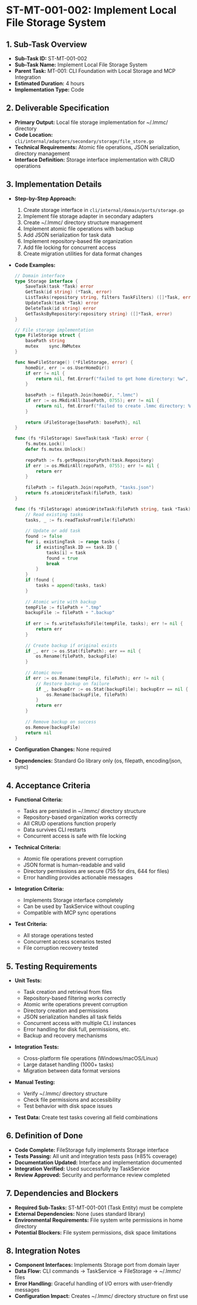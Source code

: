 # ST-MT-001-002: Implement Local File Storage System

## 1. Sub-Task Overview
- **Sub-Task ID:** ST-MT-001-002
- **Sub-Task Name:** Implement Local File Storage System
- **Parent Task:** MT-001: CLI Foundation with Local Storage and MCP Integration
- **Estimated Duration:** 4 hours
- **Implementation Type:** Code

## 2. Deliverable Specification
- **Primary Output:** Local file storage implementation for ~/.lmmc/ directory
- **Code Location:** `cli/internal/adapters/secondary/storage/file_store.go`
- **Technical Requirements:** Atomic file operations, JSON serialization, directory management
- **Interface Definition:** Storage interface implementation with CRUD operations

## 3. Implementation Details
- **Step-by-Step Approach:**
  1. Create storage interface in `cli/internal/domain/ports/storage.go`
  2. Implement file storage adapter in secondary adapters
  3. Create ~/.lmmc/ directory structure management
  4. Implement atomic file operations with backup
  5. Add JSON serialization for task data
  6. Implement repository-based file organization
  7. Add file locking for concurrent access
  8. Create migration utilities for data format changes

- **Code Examples:**
  ```go
  // Domain interface
  type Storage interface {
      SaveTask(task *Task) error
      GetTask(id string) (*Task, error)
      ListTasks(repository string, filters TaskFilters) ([]*Task, error)
      UpdateTask(task *Task) error
      DeleteTask(id string) error
      GetTasksByRepository(repository string) ([]*Task, error)
  }
  
  // File storage implementation
  type FileStorage struct {
      basePath string
      mutex    sync.RWMutex
  }
  
  func NewFileStorage() (*FileStorage, error) {
      homeDir, err := os.UserHomeDir()
      if err != nil {
          return nil, fmt.Errorf("failed to get home directory: %w", err)
      }
      
      basePath := filepath.Join(homeDir, ".lmmc")
      if err := os.MkdirAll(basePath, 0755); err != nil {
          return nil, fmt.Errorf("failed to create .lmmc directory: %w", err)
      }
      
      return &FileStorage{basePath: basePath}, nil
  }
  
  func (fs *FileStorage) SaveTask(task *Task) error {
      fs.mutex.Lock()
      defer fs.mutex.Unlock()
      
      repoPath := fs.getRepositoryPath(task.Repository)
      if err := os.MkdirAll(repoPath, 0755); err != nil {
          return err
      }
      
      filePath := filepath.Join(repoPath, "tasks.json")
      return fs.atomicWriteTask(filePath, task)
  }
  
  func (fs *FileStorage) atomicWriteTask(filePath string, task *Task) error {
      // Read existing tasks
      tasks, _ := fs.readTasksFromFile(filePath)
      
      // Update or add task
      found := false
      for i, existingTask := range tasks {
          if existingTask.ID == task.ID {
              tasks[i] = task
              found = true
              break
          }
      }
      if !found {
          tasks = append(tasks, task)
      }
      
      // Atomic write with backup
      tempFile := filePath + ".tmp"
      backupFile := filePath + ".backup"
      
      if err := fs.writeTasksToFile(tempFile, tasks); err != nil {
          return err
      }
      
      // Create backup if original exists
      if _, err := os.Stat(filePath); err == nil {
          os.Rename(filePath, backupFile)
      }
      
      // Atomic move
      if err := os.Rename(tempFile, filePath); err != nil {
          // Restore backup on failure
          if _, backupErr := os.Stat(backupFile); backupErr == nil {
              os.Rename(backupFile, filePath)
          }
          return err
      }
      
      // Remove backup on success
      os.Remove(backupFile)
      return nil
  }
  ```

- **Configuration Changes:** None required
- **Dependencies:** Standard Go library only (os, filepath, encoding/json, sync)

## 4. Acceptance Criteria
- **Functional Criteria:**
  - Tasks are persisted in ~/.lmmc/ directory structure
  - Repository-based organization works correctly
  - All CRUD operations function properly
  - Data survives CLI restarts
  - Concurrent access is safe with file locking
  
- **Technical Criteria:**
  - Atomic file operations prevent corruption
  - JSON format is human-readable and valid
  - Directory permissions are secure (755 for dirs, 644 for files)
  - Error handling provides actionable messages
  
- **Integration Criteria:**
  - Implements Storage interface completely
  - Can be used by TaskService without coupling
  - Compatible with MCP sync operations
  
- **Test Criteria:**
  - All storage operations tested
  - Concurrent access scenarios tested
  - File corruption recovery tested

## 5. Testing Requirements
- **Unit Tests:**
  - Task creation and retrieval from files
  - Repository-based filtering works correctly
  - Atomic write operations prevent corruption
  - Directory creation and permissions
  - JSON serialization handles all task fields
  - Concurrent access with multiple CLI instances
  - Error handling for disk full, permissions, etc.
  - Backup and recovery mechanisms

- **Integration Tests:**
  - Cross-platform file operations (Windows/macOS/Linux)
  - Large dataset handling (1000+ tasks)
  - Migration between data format versions
  
- **Manual Testing:** 
  - Verify ~/.lmmc/ directory structure
  - Check file permissions and accessibility
  - Test behavior with disk space issues
  
- **Test Data:** Create test tasks covering all field combinations

## 6. Definition of Done
- **Code Complete:** FileStorage fully implements Storage interface
- **Tests Passing:** All unit and integration tests pass (≥85% coverage)
- **Documentation Updated:** Interface and implementation documented
- **Integration Verified:** Used successfully by TaskService
- **Review Approved:** Security and performance review completed

## 7. Dependencies and Blockers
- **Required Sub-Tasks:** ST-MT-001-001 (Task Entity) must be complete
- **External Dependencies:** None (uses standard library)
- **Environmental Requirements:** File system write permissions in home directory
- **Potential Blockers:** File system permissions, disk space limitations

## 8. Integration Notes
- **Component Interfaces:** Implements Storage port from domain layer
- **Data Flow:** CLI commands → TaskService → FileStorage → ~/.lmmc/ files
- **Error Handling:** Graceful handling of I/O errors with user-friendly messages
- **Configuration Impact:** Creates ~/.lmmc/ directory structure on first use